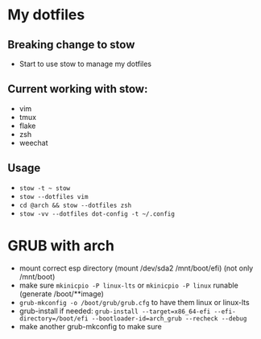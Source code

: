 # My dotfiles

## Breaking change to stow

* Start to use stow to manage my dotfiles

## Current working with stow:
* vim
* tmux
* flake
* zsh
* weechat

## Usage
* `stow -t ~ stow`
* `stow --dotfiles vim`
* `cd @arch && stow --dotfiles zsh`
* `stow -vv --dotfiles dot-config -t ~/.config`


# GRUB with arch

- mount correct esp directory (mount /dev/sda2 /mnt/boot/efi) (not only /mnt/boot)
- make sure  `mkinicpio -P linux-lts` or `mkinicpio -P linux` runable (generate /boot/**image)
- `grub-mkconfig -o /boot/grub/grub.cfg` to have them linux or linux-lts
- grub-install if needed: `grub-install --target=x86_64-efi --efi-directory=/boot/efi --bootloader-id=arch_grub --recheck --debug`
- make another grub-mkconfig to make sure

